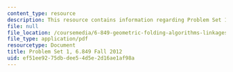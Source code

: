 ```yaml
---
content_type: resource
description: This resource contains information regarding Problem Set 1.
file: null
file_location: /coursemedia/6-849-geometric-folding-algorithms-linkages-origami-polyhedra-fall-2012/ef51ee9275dbdee54d5e2d16ae1af98a_MIT6_849F12_ps1.pdf
file_type: application/pdf
resourcetype: Document
title: Problem Set 1, 6.849 Fall 2012
uid: ef51ee92-75db-dee5-4d5e-2d16ae1af98a
---
```


